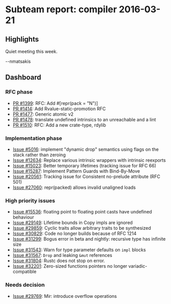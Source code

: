 # Subteam report: compiler 2016-03-21

## Highlights

Quiet meeting this week.

--nmatsakis

## Dashboard

### RFC phase

- [PR #1399](https://github.com/rust-lang/rfcs/pull/1399):
  RFC: Add #[repr(pack = "N")]
- [PR #1414](https://github.com/rust-lang/rfcs/pull/1414):
  Add Rvalue-static-promotion RFC
- [PR #1477](https://github.com/rust-lang/rfcs/pull/1477):
  Generic atomic v2
- [PR #1478](https://github.com/rust-lang/rfcs/pull/1478):
  translate undefined intrinsics to an unreachable and a lint
- [PR #1510](https://github.com/rust-lang/rfcs/pull/1510):
  RFC: Add a new crate-type, rdylib

### Implementation phase

- [Issue #5016](https://github.com/rust-lang/rust/issues/5016):
  implement "dynamic drop" semantics using flags on the stack rather than zeroing
- [Issue #12634](https://github.com/rust-lang/rust/issues/12634):
  Replace various intrinsic wrappers with intrinsic reexports
- [Issue #15023](https://github.com/rust-lang/rust/issues/15023):
  Better temporary lifetimes (tracking issue for RFC 66)
- [Issue #15287](https://github.com/rust-lang/rust/issues/15287):
  Implement Pattern Guards with Bind-By-Move
- [Issue #20561](https://github.com/rust-lang/rust/issues/20561):
  Tracking issue for Consistent no-prelude attribute (RFC 501)
- [Issue #27060](https://github.com/rust-lang/rust/issues/27060):
  repr(packed) allows invalid unaligned loads

### High priority issues

- [Issue #15536](https://github.com/rust-lang/rust/issues/15536):
  floating point to floating point casts have undefined behaviour
- [Issue #29149](https://github.com/rust-lang/rust/issues/29149):
  Lifetime bounds in Copy impls are ignored
- [Issue #29859](https://github.com/rust-lang/rust/issues/29859):
  Cyclic traits allow arbitrary traits to be synthesized
- [Issue #30829](https://github.com/rust-lang/rust/issues/30829):
  Code no longer builds because of RFC 1214
- [Issue #31299](https://github.com/rust-lang/rust/issues/31299):
  Bogus error in beta and nightly: recursive type has infinite size
- [Issue #31543](https://github.com/rust-lang/rust/issues/31543):
  Warn for type parameter defaults on `impl` blocks
- [Issue #31567](https://github.com/rust-lang/rust/issues/31567):
  `Drop` and leaking `&mut` references
- [Issue #31804](https://github.com/rust-lang/rust/issues/31804):
  Rustc does not stop on error.
- [Issue #32201](https://github.com/rust-lang/rust/issues/32201):
  Zero-sized functions pointers no longer variadic-compatible

### Needs decision

- [Issue #29769](https://github.com/rust-lang/rust/issues/29769):
  Mir: introduce overflow operations
